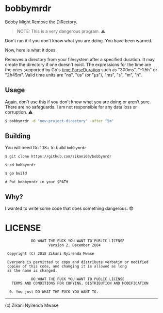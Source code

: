 bobbymrdr
=========

Bobby Might Remove the DiRectory.

> NOTE: This is a very dangerous program. ⚠️

Don't run it if you don't know what you are doing. You have been warned.

Now, here is what it does.

Removes a directory from your filesystem after a specified duration. It may create the directory if one doesn't exist.
The expressions for the time are the ones supported by Go's [time.ParseDuration](https://pkg.go.dev/time#ParseDuration) such as "300ms", "-1.5h" or "2h45m". Valid time units are "ns", "us" (or "µs"), "ms", "s", "m", "h". 

## Usage

Again, don't use this if you don't know what you are doing or aren't sure. There are no safeguards. I am not responsible for any data loss or corruption. ⚠️

```sh
$ bobbymrdr -d "new-project-directory" -after "5m" 
```

## Building

You will need Go 1.18+ to build `bobbymrdr`

```
$ git clone https://github.com/zikani03/bobbymrdr

$ cd bobbymrdr

$ go build

# Put bobbymrdr in your $PATH
```

## Why?

I wanted to write some code that does something dangerous. 😎

# LICENSE

                DO WHAT THE FUCK YOU WANT TO PUBLIC LICENSE
                        Version 2, December 2004
    
     Copyright (C) 2018 Zikani Nyirenda Mwase
    
     Everyone is permitted to copy and distribute verbatim or modified
     copies of this code, and changing it is allowed as long
     as the name is changed.
    
                DO WHAT THE FUCK YOU WANT TO PUBLIC LICENSE
       TERMS AND CONDITIONS FOR COPYING, DISTRIBUTION AND MODIFICATION
    
      0. You just DO WHAT THE FUCK YOU WANT TO.

---

(c) Zikani Nyirenda Mwase